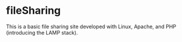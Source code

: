 # fileSharing
This is a basic file sharing site developed with Linux, Apache, and PHP (introducing the LAMP stack).

